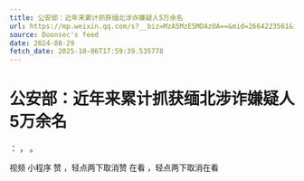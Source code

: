```yaml
---
title: 公安部：近年来累计抓获缅北涉诈嫌疑人5万余名
url: https://mp.weixin.qq.com/s?__biz=MzA5MzE5MDAzOA==&mid=2664223561&idx=6&sn=d689dfacead7aa1b87172fe08c5f1883
source: Doonsec's feed
date: 2024-08-29
fetch_date: 2025-10-06T17:59:39.535778
---
```


# 公安部：近年来累计抓获缅北涉诈嫌疑人5万余名

：
，
。

视频
小程序
赞
，轻点两下取消赞
在看
，轻点两下取消在看